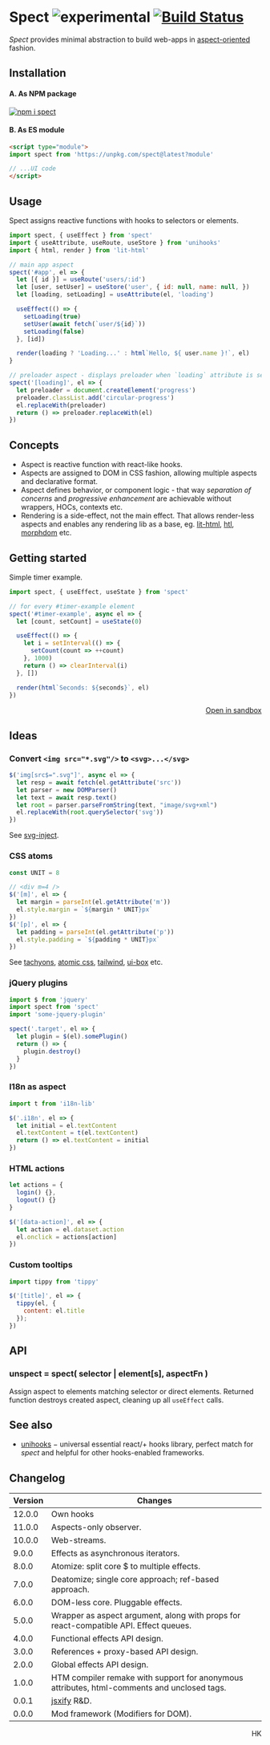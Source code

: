 # Spect ![experimental](https://img.shields.io/badge/stability-experimental-yellow) [![Build Status](https://travis-ci.org/spectjs/spect.svg?branch=master)](https://travis-ci.org/spectjs/spect)

_Spect_ provides minimal abstraction to build web-apps in [aspect-oriented](https://en.wikipedia.org/wiki/Aspect-oriented_programming) fashion.


## Installation

#### A. As NPM package

[![npm i spect](https://nodei.co/npm/spect.png?mini=true)](https://npmjs.org/package/spect/)


#### B. As ES module

```html
<script type="module">
import spect from 'https://unpkg.com/spect@latest?module'

// ...UI code
</script>
```

<!--
#### C. As standalone bundle

```html
<script src="https://unpkg.com/spect/dist-umd/index.bundled.js"></script>
<script>
  let spect = window.spect

  // ...UI code
</script>
```
-->

## Usage

Spect assigns reactive functions with hooks to selectors or elements.

```js
import spect, { useEffect } from 'spect'
import { useAttribute, useRoute, useStore } from 'unihooks'
import { html, render } from 'lit-html'

// main app aspect
spect('#app', el => {
  let [{ id }] = useRoute('users/:id')
  let [user, setUser] = useStore('user', { id: null, name: null, })
  let [loading, setLoading] = useAttribute(el, 'loading')

  useEffect(() => {
    setLoading(true)
    setUser(await fetch(`user/${id}`))
    setLoading(false)
  }, [id])

  render(loading ? 'Loading...' : html`Hello, ${ user.name }!`, el)
}

// preloader aspect - displays preloader when `loading` attribute is set
spect('[loading]', el => {
  let preloader = document.createElement('progress')
  preloader.classList.add('circular-progress')
  el.replaceWith(preloader)
  return () => preloader.replaceWith(el)
})
```


## Concepts

* Aspect is reactive function with react-like hooks.
* Aspects are assigned to DOM in CSS fashion, allowing multiple aspects and declarative format.
* Aspect defines behavior, or component logic - that way _separation of concerns_ and _progressive enhancement_ are achievable without wrappers, HOCs, contexts etc.
* Rendering is a side-effect, not the main effect. That allows render-less aspects and enables any rendering lib as a base, eg. [lit-html](https://ghub.io/lit-html), [htl](https://ghub.io/htl), [morphdom](https://ghub.io/morphdom) etc.

## Getting started
<!--
🎬 Let's build [react examples](https://reactjs.org/).

### A Simple Aspect
-->
<!--
This example assigns handler to `#hello-example` element and observes its `name` property, rerendering content.

```html
<div id="hello-example" name="Cyril"></div>

<script type="module">
import spect from 'spect'
import { render, html } from 'lit-html'

spect('#hello-example', el => {
  render(html`
    <div class="message">
      Hello, ${ el.attributes.name.value }!
    </div>
  `, el)
})
```
-->

Simple timer example.

```js
import spect, { useEffect, useState } from 'spect'

// for every #timer-example element
spect('#timer-example', async el => {
  let [count, setCount] = useState(0)

  useEffect(() => {
    let i = setInterval(() => {
      setCount(count => ++count)
    }, 1000)
    return () => clearInterval(i)
  }, [])

  render(html`Seconds: ${seconds}`, el)
})
```

<p align='right'><a href="https://codesandbox.io/s/a-stateful-aspect-9pbji">Open in sandbox</a></p>

<!--
### An Application

Selector streams allow easily assign aspects to elements.

```js
import spect from 'spect'

spect('#todos-example', el => {
  let state = { items: [], text: '' }

  // run effect by submit event
  on(el, 'submit', e => {
    e.preventDefault()

    if (!state.text.length) return

    state.items = [...state.items, { text: state.text, id: Date.now() }]
    state.text = ''
  })

  // rerender html when state changes
  prop(state, 'items', items => {
    html`<${el}>
    <h3>TODO</h3>
    <main#todo-list items=${ items }/>
    <form>
      <label for=new-todo>
        What needs to be done?
      </label>
      <br/>
      <input#new-todo onchange=${ e => state.text = e.target.value}/>
      <button>
        Add #${ items.length + 1}
      </button>
    </form>
  </>`
  })
})

spect('#todo-list', el => {
  prop(el, 'items', items => html`<${el}><ul>${items.map(item => html`<li>${item.text}</li>`)}</ul></>`)
})

```

<p align='right'><a href="https://codesandbox.io/s/an-application-uiv4v">Open in sandbox</a></p>


### A Component Using External Plugins

The _html_ syntax is extension of [htm](https://ghub.io/htm), enabling rendering / creating / patching real DOM.
Can be replaced with [lit-html](https://ghub.io/lit-html).

```js
// index.js
import spect from 'spect'
import MarkdownEditor from './editor.js'

// MarkdownEditor is created as web-component
spect('#markdown-example', el => html`<${el}><${MarkdownEditor} content='Hello, **world**!'/></el>`)
```

```js
// editor.js
import { prop, state, html } from 'spect'
import { Remarkable } from 'remarkable'

function MarkdownEditor({ element, content }) {
  let state = { value: content }

  prop(state, 'value', (value) => {
    html`<${element}.markdown-editor>
    <h3>Input</h3>
    <label for="markdown-content">
      Enter some markdown
    </label>
    <textarea#markdown-content onchange=${e => state.value = e.target.value }>${ value }</textarea>

    <h3>Output</h3>
    <div.content innerHTML=${ getRawMarkup(value)} />
    </>`
  })
}

let getRawMarkup = content => {
  const md = new Remarkable();
  return md.render(content);
}
```

<p align='right'><a href="https://codesandbox.io/s/a-component-tnwdm">Open in sandbox</a></p>

-->

<!--
### More examples

* [Popup-info component from MDN](https://developer.mozilla.org/en-US/docs/Web/API/CustomElementRegistry/define#Autonomous_custom_element):
-->

## Ideas

### Convert `<img src="*.svg"/>` to `<svg>...</svg>`

```js
$('img[src$=".svg"]', async el => {
  let resp = await fetch(el.getAttribute('src'))
  let parser = new DOMParser()
  let text = await resp.text()
  let root = parser.parseFromString(text, "image/svg+xml")
  el.replaceWith(root.querySelector('svg'))
})
```

See [svg-inject](https://ghub.io/svg-inject).

### CSS atoms

```js
const UNIT = 8

// <div m=4 />
$('[m]', el => {
  let margin = parseInt(el.getAttribute('m'))
  el.style.margin = `${margin * UNIT}px`
})
$('[p]', el => {
  let padding = parseInt(el.getAttribute('p'))
  el.style.padding = `${padding * UNIT}px`
})
```

See [tachyons](https://ghub.io/tachyons), [atomic css](https://ghub.io/atomic), [tailwind](https://ghub.io/tailwind), [ui-box](https://ghub.io/ui-box) etc.

### jQuery plugins

```js
import $ from 'jquery'
import spect from 'spect'
import 'some-jquery-plugin'

spect('.target', el => {
  let plugin = $(el).somePlugin()
  return () => {
    plugin.destroy()
  }
})
```

### I18n as aspect

```js
import t from 'i18n-lib'

$('.i18n', el => {
  let initial = el.textContent
  el.textContent = t(el.textContent)
  return () => el.textContent = initial
})
```

### HTML actions

```js
let actions = {
  login() {},
  logout() {}
}

$('[data-action]', el => {
  let action = el.dataset.action
  el.onclick = actions[action]
})
```

### Custom tooltips

```js
import tippy from 'tippy'

$('[title]', el => {
  tippy(el, {
    content: el.title
  });
})
```

<!-- ### Ripple visual effect -->


## API

### unspect = spect( selector | element[s], aspectFn )

Assign aspect to elements matching selector or direct elements. Returned function destroys created aspect, cleaning up all `useEffect` calls.


<!--
* `createAction`, `useAction` describes some page/app action, available in the app.
* `createStore`, `useStore` aspect defines store(model), identifiable by some target or id.
* `event` - describes aspect of interaction, from event source to side-effects.
-->


## See also

* [unihooks](https://ghub.io) − universal essential react/+ hooks library, perfect match for _spect_ and helpful for other hooks-enabled frameworks.


## Changelog

Version | Changes
---|---
12.0.0 | Own hooks
11.0.0 | Aspects-only observer.
10.0.0 | Web-streams.
9.0.0 | Effects as asynchronous iterators.
8.0.0 | Atomize: split core $ to multiple effects.
7.0.0 | Deatomize; single core approach; ref-based approach.
6.0.0 | DOM-less core. Pluggable effects.
5.0.0 | Wrapper as aspect argument, along with props for react-compatible API. Effect queues.
4.0.0 | Functional effects API design.
3.0.0 | References + proxy-based API design.
2.0.0 | Global effects API design.
1.0.0 | HTM compiler remake with support for anonymous attributes, html-comments and unclosed tags.
0.0.1 | [jsxify](https://github.com/scrapjs/jsxify) R&D.
0.0.0 | Mod framework (Modifiers for DOM).

<p align="right">HK</p>
